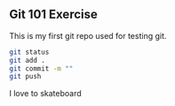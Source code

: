 ## Git 101 Exercise

This is my first git repo used for testing git.

```bash
git status 
git add . 
git commit -m ""
git push
```
I love to skateboard 
